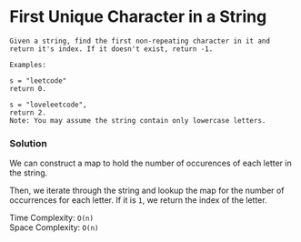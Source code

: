 # First Unique Character in a String

```
Given a string, find the first non-repeating character in it and return it's index. If it doesn't exist, return -1.

Examples:

s = "leetcode"
return 0.

s = "loveleetcode",
return 2.
Note: You may assume the string contain only lowercase letters.
```

### Solution

We can construct a map to hold the number of occurences of each letter in the string.

Then, we iterate through the string and lookup the map for the number of occurrences for each letter. If it is `1`, we return the index of the letter.

Time Complexity: `O(n)`\
Space Complexity: `O(n)`
